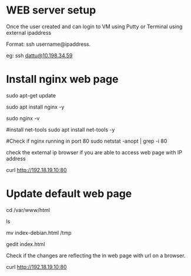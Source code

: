 # WEB server setup 

Once the user created and can login to VM using Putty or Terminal using external ipaddress

Format: ssh username@ipaddress.

eg: ssh dattu@10.198.34.59


# Install nginx web page 


sudo apt-get update

sudo apt install nginx -y 

sudo nginx -v

#install net-tools 
sudo apt install net-tools -y 

#Check if nginx running in port 80
sudo netstat -anopt | grep -i 80

check the external ip browser if you are able to access web page with IP address

curl http://192.18.19.10:80


# Update default web page 

cd /var/www/html

ls 

mv index-debian.html /tmp

gedit index.html 

Check if the changes are reflecting the in web page with url on a browser.

curl http://192.18.19.10:80
